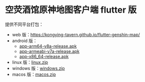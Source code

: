 # 空荧酒馆原神地图客户端 flutter 版

提供不同平台打包：

- web 版：https://kongying-tavern.github.io/flutter-genshin-map/
- android 版：
  - [app-arm64-v8a-release.apk](https://kongying-tavern.github.io/flutter-genshin-map/app-arm64-v8a-release.apk)
  - [app-armeabi-v7a-release.apk](https://kongying-tavern.github.io/flutter-genshin-map/app-armeabi-v7a-release.apk)
  - [app-x86_64-release.apk](https://kongying-tavern.github.io/flutter-genshin-map/app-x86_64-release.apk)
- linux 版：[linux.zip](https://github.com/kongying-tavern/flutter-genshin-map/archive/refs/heads/linux.zip)
- windows 版：[windows.zip](https://github.com/kongying-tavern/flutter-genshin-map/archive/refs/heads/windows.zip)
- macos 版：[macos.zip](https://github.com/kongying-tavern/flutter-genshin-map/archive/refs/heads/macos.zip)
